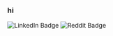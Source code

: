 ### hi

<div id="badges">
  <img src="https://img.shields.io/badge/FaceBook-blue?style=for-the-badge&logo=linkedin&logoColor=white" alt="LinkedIn Badge"/>
  <img src="https://img.shields.io/badge/Reddit-orange?style=for-the-badge&logo=reddit&logoColor=white" alt="Reddit Badge"/>
</div>
